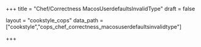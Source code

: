 +++
title = "Chef/Correctness MacosUserdefaultsInvalidType"
draft = false

layout = "cookstyle_cops"
data_path = ["cookstyle","cops_chef_correctness_macosuserdefaultsinvalidtype"]

+++

<!-- The content of this page is automatically generated from the
cops_chef_correctness_macosuserdefaultsinvalidtype.yml file in github.com/chef/cookstyle/blob/master/docs-chef-io/data/cookstyle/. -->
